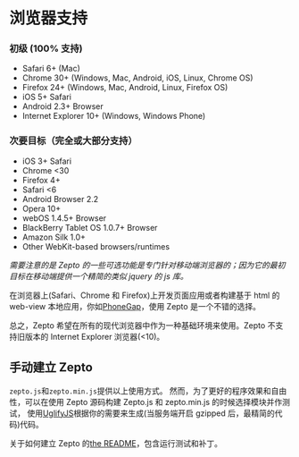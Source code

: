 # 浏览器支持

### 初级 (100% 支持)

*   Safari 6+ (Mac)
*   Chrome 30+ (Windows, Mac, Android, iOS, Linux, Chrome OS)
*   Firefox 24+ (Windows, Mac, Android, Linux, Firefox OS)
*   iOS 5+ Safari
*   Android 2.3+ Browser
*   Internet Explorer 10+ (Windows, Windows Phone)

### 次要目标（完全或大部分支持）

*   iOS 3+ Safari
*   Chrome <30
*   Firefox 4+
*   Safari <6
*   Android Browser 2.2
*   Opera 10+
*   webOS 1.4.5+ Browser
*   BlackBerry Tablet OS 1.0.7+ Browser
*   Amazon Silk 1.0+
*   Other WebKit-based browsers/runtimes

*需要注意的是 Zepto 的一些可选功能是专门针对移动端浏览器的；因为它的最初目标在移动端提供一个精简的类似 jquery 的 js 库。*

在浏览器上(Safari、Chrome 和 Firefox)上开发页面应用或者构建基于 html 的 web-view 本地应用，你如[PhoneGap](http://phonegap.com/)，使用 Zepto 是一个不错的选择。

总之，Zepto 希望在所有的现代浏览器中作为一种基础环境来使用。Zepto 不支持旧版本的 Internet Explorer 浏览器(<10)。

## 手动建立 Zepto

`zepto.js`和`zepto.min.js`提供以上使用方式。 然而，为了更好的程序效果和自由性，可以在使用 Zepto 源码构建 Zepto.js 和 zepto.min.js 的时候选择模块并作测试， 使用[UglifyJS](https://github.com/mishoo/UglifyJS)根据你的需要来生成(当服务端开启 gzipped 后，最精简的代码)代码。

关于如何建立 Zepto 的[the README](https://github.com/madrobby/zepto#readme)，包含运行测试和补丁。